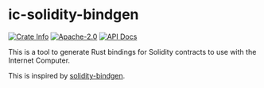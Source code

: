 # ic-solidity-bindgen

<p>
  <a href="https://crates.io/crates/ic-solidity-bindgen"><img alt="Crate Info" src="https://img.shields.io/crates/v/ic-solidity-bindgen.svg"/></a>
  <a href="https://github.com/horizonx-tech/ic-solidity-bindgen/blob/main/LICENSE"><img alt="Apache-2.0" src="https://img.shields.io/github/license/horizonx-tech/ic-solidity-bindgen"/></a>
  <a href="https://docs.rs/ic-solidity-bindgen"><img alt="API Docs" src="https://img.shields.io/badge/docs.rs--ic--solidity--bindgen-blue"/></a>
</p>


This is a tool to generate Rust bindings for Solidity contracts to use with the Internet Computer.

This is inspired by [solidity-bindgen](https://github.com/graphprotocol/solidity-bindgen).

